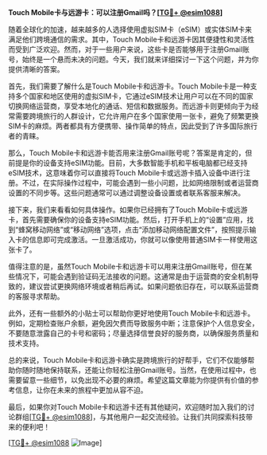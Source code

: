 **Touch Mobile卡与远游卡：可以注册Gmail吗？[[TG💪+ @esim1088](https://t.me/s/esim1088)]**

随着全球化的加速，越来越多的人选择使用虚拟SIM卡（eSIM）或实体SIM卡来满足他们跨境通信的需求。其中，Touch Mobile卡和远游卡因其便捷性和灵活性而受到广泛欢迎。然而，对于一些用户来说，这些卡是否能够用于注册Gmail账号，始终是一个悬而未决的问题。今天，我们就来详细探讨一下这个问题，并为你提供清晰的答案。

首先，我们需要了解什么是Touch Mobile卡和远游卡。Touch Mobile卡是一种支持多个国家和地区使用的虚拟SIM卡，它通过eSIM技术让用户可以在不同的国家切换网络运营商，享受本地化的通话、短信和数据服务。而远游卡则更倾向于为经常需要跨境旅行的人群设计，它允许用户在多个国家使用一张卡，避免了频繁更换SIM卡的麻烦。两者都具有方便携带、操作简单的特点，因此受到了许多国际旅行者的青睐。

那么，Touch Mobile卡和远游卡能否用来注册Gmail账号呢？答案是肯定的，但前提是你的设备支持eSIM功能。目前，大多数智能手机和平板电脑都已经支持eSIM技术，这意味着你可以直接将Touch Mobile卡或远游卡插入设备中进行注册。不过，在实际操作过程中，可能会遇到一些小问题，比如网络限制或者运营商设置的不同步等。这些问题通常可以通过调整设备设置或者联系客服来解决。

接下来，我们来看看如何具体操作。如果你已经拥有了Touch Mobile卡或远游卡，首先需要确保你的设备支持eSIM功能。然后，打开手机上的“设置”应用，找到“蜂窝移动网络”或“移动网络”选项，点击“添加移动网络配置文件”，按照提示输入卡的信息即可完成激活。一旦激活成功，你就可以像使用普通SIM卡一样使用这张卡了。

值得注意的是，虽然Touch Mobile卡和远游卡可以用来注册Gmail账号，但在某些情况下，可能会遇到验证码无法接收的问题。这通常是由于运营商的安全机制导致的，建议尝试更换网络环境或者稍后再试。如果问题依旧存在，可以联系运营商的客服寻求帮助。

此外，还有一些额外的小贴士可以帮助你更好地使用Touch Mobile卡和远游卡。例如，定期检查账户余额，避免因欠费而导致服务中断；注意保护个人信息安全，不要随意泄露自己的卡号和密码；尽量选择信誉良好的服务商，以确保服务质量和技术支持。

总的来说，Touch Mobile卡和远游卡确实是跨境旅行的好帮手，它们不仅能够帮助你随时随地保持联系，还能让你轻松注册Gmail账号。当然，在使用过程中，也需要留意一些细节，以免出现不必要的麻烦。希望这篇文章能为你提供有价值的参考信息，让你在未来的旅程中更加从容不迫。

最后，如果你对Touch Mobile卡和远游卡还有其他疑问，欢迎随时加入我们的讨论群组[[TG💪+ @esim1088](https://t.me/s/esim1088)]，与其他用户一起交流经验。让我们共同探索科技带来的便利吧！

[[TG💪+ @esim1088](https://t.me/s/esim1088) ![Image](https://i.postimg.cc/4NQfJmqS/Snipaste-2025-05-13-00-14-12.png)]